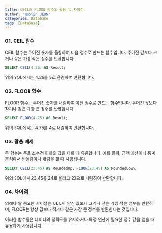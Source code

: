 ```yaml
---
title: CEIL과 FLOOR 함수의 활용 및 차이점
author: "Woojin JEON"
categories: Database
tags: [Database]
---
```


### 01. CEIL 함수

CEIL 함수는 주어진 숫자를 올림하여 다음 정수로 만드는 함수입니다. 주어진 값보다 크거나 같은 가장 작은 정수를 반환합니다.

```SQL
SELECT CEIL(4.25) AS Result;
```

위의 SQL에서는 4.25를 5로 올림하여 반환합니다.

### 02. FLOOR 함수

FLOOR 함수는 주어진 숫자를 내림하여 이전 정수로 만드는 함수입니다. 주어진 값보다 작거나 같은 가장 큰 정수를 반환합니다.

```SQL
SELECT FLOOR(4.75) AS Result;
```

위의 SQL에서는 4.75를 4로 내림하여 반환합니다.

### 03. 활용 예제

두 함수는 주로 소수점 이하의 값을 다룰 때 유용합니다. 예를 들어, 금액 계산이나 통계 분석에서 반올림이나 내림을 할 때 사용됩니다.

```SQL
SELECT CEIL(23.45) AS RoundedUp, FLOOR(23.45) AS RoundedDown;
```

위의 SQL에서 23.45를 24로 올리고 23으로 내림하여 반환합니다.

### 04. 차이점

의해야 할 중요한 차이점은 CEIL이 항상 값보다 크거나 같은 가장 작은 정수를 반환하며, FLOOR는 항상 값보다 작거나 같은 가장 큰 정수를 반환한다는 것입니다.

이러한 함수들은 데이터의 정확도를 유지하거나 특정 연산에 필요한 정수 값을 얻을 때 유용하게 사용됩니다.
